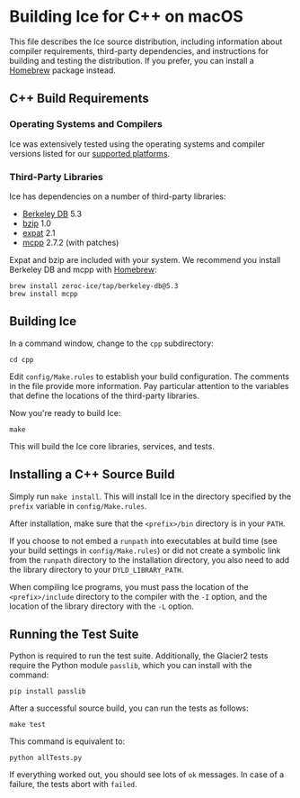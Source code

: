 # Building Ice for C++ on macOS

This file describes the Ice source distribution, including information about
compiler requirements, third-party dependencies, and instructions for building
and testing the distribution. If you prefer, you can install a [Homebrew][1]
package instead.

## C++ Build Requirements

### Operating Systems and Compilers

Ice was extensively tested using the operating systems and compiler versions
listed for our [supported platforms][2].

### Third-Party Libraries

Ice has dependencies on a number of third-party libraries:

 - [Berkeley DB][5] 5.3
 - [bzip][4] 1.0
 - [expat][3] 2.1
 - [mcpp][6] 2.7.2 (with patches)

Expat and bzip are included with your system. We recommend you install
Berkeley DB and mcpp with [Homebrew][7]:
```
brew install zeroc-ice/tap/berkeley-db@5.3
brew install mcpp
```

## Building Ice

In a command window, change to the `cpp` subdirectory:
```
cd cpp
```

Edit `config/Make.rules` to establish your build configuration. The comments in
the file provide more information. Pay particular attention to the variables
that define the locations of the third-party libraries.

Now you're ready to build Ice:
```
make
```

This will build the Ice core libraries, services, and tests.

## Installing a C++ Source Build

Simply run `make install`. This will install Ice in the directory specified by
the `prefix` variable in `config/Make.rules`.

After installation, make sure that the `<prefix>/bin` directory is in your
`PATH`.

If you choose to not embed a `runpath` into executables at build time (see your
build settings in `config/Make.rules`) or did not create a symbolic link from
the `runpath` directory to the installation directory, you also need to add the
library directory to your `DYLD_LIBRARY_PATH`.

When compiling Ice programs, you must pass the location of the
`<prefix>/include` directory to the compiler with the `-I` option, and the
location of the library directory with the `-L` option.

## Running the Test Suite

Python is required to run the test suite. Additionally, the Glacier2 tests
require the Python module `passlib`, which you can install with the command:
```
pip install passlib
```

After a successful source build, you can run the tests as follows:
```
make test
```

This command is equivalent to:
```
python allTests.py
```

If everything worked out, you should see lots of `ok` messages. In case of a
failure, the tests abort with `failed`.

[1]: https://doc.zeroc.com/display/Ice36/Using+the+macOS+Binary+Distribution
[2]: https://doc.zeroc.com/display/Ice36/Supported+Platforms+for+Ice+and+Ice+Touch+3.6.4
[3]: http://expat.sourceforge.net
[4]: http://bzip.org
[5]: http://www.oracle.com/us/products/database/berkeley-db/overview/index.htm
[6]: https://github.com/zeroc-ice/mcpp
[7]: http://brew.sh

